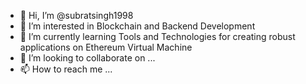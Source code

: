 - 👋 Hi, I’m @subratsingh1998
- 👀 I’m interested in Blockchain and Backend Development
- 🌱 I’m currently learning Tools and Technologies for creating robust applications on Ethereum Virtual Machine
- 💞️ I’m looking to collaborate on ...
- 📫 How to reach me ...

<!---
subratsingh1998/subratsingh1998 is a ✨ special ✨ repository because its `README.md` (this file) appears on your GitHub profile.
You can click the Preview link to take a look at your changes.
--->
